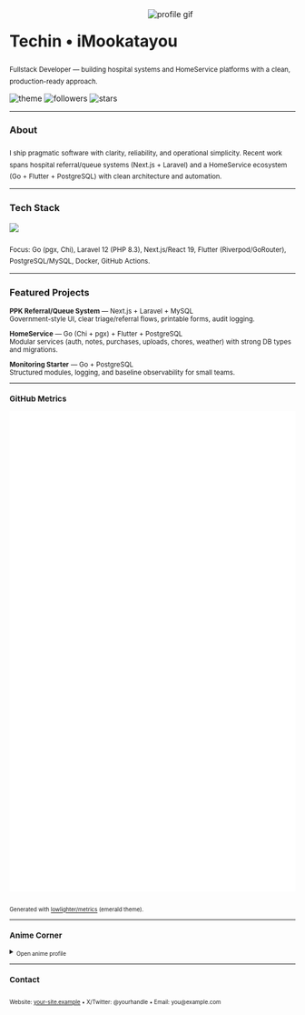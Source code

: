 <!-- ============ CLEAN PROFESSIONAL — EMERALD x BLACK ============ -->

<!-- Top-right GIF -->
<img align="right" src="assets/makima-chainsaw-man.gif" width="260" alt="profile gif" />

<h1 align="left">Techin • iMookatayou</h1>
<sub>Fullstack Developer — building hospital systems and HomeService platforms with a clean, production-ready approach.</sub>

<br/>

<!-- Badges -->
<p>
  <img alt="theme" src="https://img.shields.io/badge/theme-emerald-black?labelColor=000&color=0CE8A7">
  <img alt="followers" src="https://img.shields.io/github/followers/iMookatayou?style=flat&labelColor=000&color=0CE8A7">
  <img alt="stars" src="https://img.shields.io/github/stars/iMookatayou?style=flat&labelColor=000&color=0CE8A7">
</p>

---

### About
<sub>
I ship pragmatic software with clarity, reliability, and operational simplicity.  
Recent work spans hospital referral/queue systems (Next.js + Laravel) and a HomeService ecosystem (Go + Flutter + PostgreSQL) with clean architecture and automation.
</sub>

---

### Tech Stack
<!-- Icon grid via skillicons.dev (clean + colorful, dark-aware) -->
<p align="left">
  <img src="https://skillicons.dev/icons?i=go,laravel,nextjs,react,flutter,dart,ts,js,postgres,mysql,docker,nginx,githubactions,linux&perline=8" height="32" />
</p>
<sub>
Focus: Go (pgx, Chi), Laravel 12 (PHP 8.3), Next.js/React 19, Flutter (Riverpod/GoRouter), PostgreSQL/MySQL, Docker, GitHub Actions.
</sub>

---

### Featured Projects
<sub>

**PPK Referral/Queue System** — Next.js + Laravel + MySQL  
Government-style UI, clear triage/referral flows, printable forms, audit logging.

**HomeService** — Go (Chi + pgx) + Flutter + PostgreSQL  
Modular services (auth, notes, purchases, uploads, chores, weather) with strong DB types and migrations.

**Monitoring Starter** — Go + PostgreSQL  
Structured modules, logging, and baseline observability for small teams.
</sub>

---

### GitHub Metrics
<p align="center">
  <!-- Will be generated by lowlighter/metrics later -->
  <img src="./github-metrics.svg" alt="GitHub metrics (to be generated)">
</p>
<sub align="center">
Generated with <a href="https://github.com/lowlighter/metrics">lowlighter/metrics</a> (emerald theme).
</sub>

---

### Anime Corner
<details>
  <summary><sub>Open anime profile</sub></summary>
  <sub>
  This section will show favorites & characters via the Anilist plugin from <code>lowlighter/metrics</code>.
  </sub>
</details>

---

### Contact
<sub>
Website: <a href="https://your-site.example">your-site.example</a> • X/Twitter: @yourhandle • Email: you@example.com
</sub>

<!-- ================= END ================= -->

